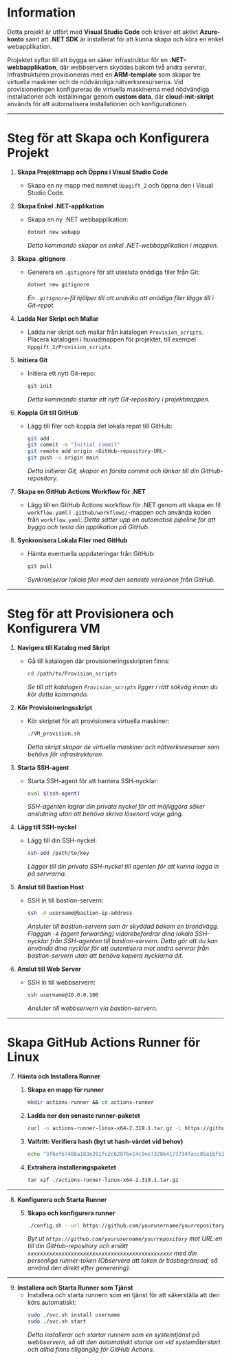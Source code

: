 # Information

Detta projekt är utfört med **Visual Studio Code** och kräver ett aktivt **Azure-konto** samt att **.NET SDK** är installerat för att kunna skapa och köra en enkel webapplikation.

Projektet syftar till att bygga en säker infrastruktur för en **.NET-webbapplikation**, där webbservern skyddas bakom två andra servrar. Infrastrukturen provisioneras med en **ARM-template** som skapar tre virtuella maskiner och de nödvändiga nätverksresurserna. Vid provisioneringen konfigureras de virtuella maskinerna med nödvändiga installationer och inställningar genom **custom data**, där **cloud-init-skript** används för att automatisera installationen och konfigurationen.

---

# Steg för att Skapa och Konfigurera Projekt

1. **Skapa Projektmapp och Öppna i Visual Studio Code**
   - Skapa en ny mapp med namnet `Uppgift_2` och öppna den i Visual Studio Code.

2. **Skapa Enkel .NET-applikation**
   - Skapa en ny .NET webbapplikation:
     ```bash
     dotnet new webapp
     ```
     *Detta kommando skapar en enkel .NET-webbapplikation i mappen.*

3. **Skapa .gitignore**
   - Generera en `.gitignore` för att utesluta onödiga filer från Git:
     ```bash
     dotnet new gitignore
     ```
     *En `.gitignore`-fil hjälper till att undvika att onödiga filer läggs till i Git-repot.*

4. **Ladda Ner Skript och Mallar**
   - Ladda ner skript och mallar från katalogen `Provision_scripts`. Placera katalogen i huvudmappen för projektet, till exempel `Uppgift_2/Provision_scripts`.

5. **Initiera Git**
   - Initiera ett nytt Git-repo:
     ```bash
     git init
     ```
     *Detta kommando startar ett nytt Git-repository i projektmappen.*

6. **Koppla Git till GitHub**
   - Lägg till filer och koppla det lokala repot till GitHub:
     ```bash
     git add .
     git commit -m "Initial commit"
     git remote add origin <GitHub-repository-URL>
     git push -u origin main
     ```
     *Detta initierar Git, skapar en första commit och länkar till din GitHub-repository.*

7. **Skapa en GitHub Actions Workflow för .NET**
   - Lägg till en GitHub Actions workflow för .NET genom att skapa en fil `workflow.yaml` i `.github/workflows/`-mappen och använda koden från `workflow.yaml`:
     *Detta sätter upp en automatisk pipeline för att bygga och testa din applikation på GitHub.*

8. **Synkronisera Lokala Filer med GitHub**
   - Hämta eventuella uppdateringar från GitHub:
     ```bash
     git pull
     ```
     *Synkroniserar lokala filer med den senaste versionen från GitHub.*

---

# Steg för att Provisionera och Konfigurera VM

1. **Navigera till Katalog med Skript**
   - Gå till katalogen där provisioneringsskripten finns:
     ```bash
     cd /path/to/Provision_scripts
     ```
     *Se till att katalogen `Provision_scripts` ligger i rätt sökväg innan du kör detta kommando.*

2. **Kör Provisioneringsskript**
   - Kör skriptet för att provisionera virtuella maskiner:
     ```bash
     ./VM_provision.sh
     ```
     *Detta skript skapar de virtuella maskiner och nätverksresurser som behövs för infrastrukturen.*

3. **Starta SSH-agent**
   - Starta SSH-agent för att hantera SSH-nycklar:
     ```bash
     eval $(ssh-agent)
     ```
     *SSH-agenten lagrar din privata nyckel för att möjliggöra säker anslutning utan att behöva skriva lösenord varje gång.*

4. **Lägg till SSH-nyckel**
   - Lägg till din SSH-nyckel:
     ```bash
     ssh-add /path/to/key
     ```
     *Lägger till din privata SSH-nyckel till agenten för att kunna logga in på servrarna.*

5. **Anslut till Bastion Host**
   - SSH in till bastion-servern:
     ```bash
     ssh -A username@bastion-ip-address
     ```
     *Ansluter till bastion-servern som är skyddad bakom en brandvägg. Flaggan `-A` (agent forwarding) vidarebefordrar dina lokala SSH-nycklar från SSH-agenten till bastion-servern. Detta gör att du kan använda dina nycklar för att autentisera mot andra servrar från bastion-servern utan att behöva kopiera nycklarna dit.*

6. **Anslut till Web Server**
   - SSH in till webbservern:
     ```bash
     ssh username@10.0.0.100
     ```
     *Ansluter till webbservern via bastion-servern.*

---

# Skapa GitHub Actions Runner för Linux

7. **Hämta och Installera Runner**

   1. **Skapa en mapp för runner**
      ```bash
      mkdir actions-runner && cd actions-runner
      ```

   2. **Ladda ner den senaste runner-paketet**
      ```bash
      curl -o actions-runner-linux-x64-2.319.1.tar.gz -L https://github.com/actions/runner/releases/download/v2.319.1/actions-runner-linux-x64-2.319.1.tar.gz
      ```

   3. **Valfritt: Verifiera hash (byt ut hash-värdet vid behov)**
      ```bash
      echo "3f6efb7488a183e291fc2c62876e14c9ee732864173734facc85a1bfb1744464  actions-runner-linux-x64-2.319.1.tar.gz" | shasum -a 256 -c
      ```

   4. **Extrahera installeringspaketet**
      ```bash
      tar xzf ./actions-runner-linux-x64-2.319.1.tar.gz
      ```

---

8. **Konfigurera och Starta Runner**

   5. **Skapa och konfigurera runner**
      ```bash
      ./config.sh --url https://github.com/yourusername/yourrepository --token xxxxxxxxxxxxxxxxxxxxxxxxxxxxxxxxxxxxxxxxxxxxxxxx
      ```
      *Byt ut `https://github.com/yourusername/yourrepository` mot URL:en till din GitHub-repository och ersätt `xxxxxxxxxxxxxxxxxxxxxxxxxxxxxxxxxxxxxxxxxxxxxxx` med din personliga runner-token (Observera att token är tidsbegränsad, så använd den direkt efter generering).*

---

9. **Installera och Starta Runner som Tjänst**
   - Installera och starta runnern som en tjänst för att säkerställa att den körs automatiskt:
     ```bash
     sudo ./svc.sh install username
     sudo ./svc.sh start
     ```
     *Detta installerar och startar runnern som en systemtjänst på webbservern, så att den automatiskt startar om vid systemåterstart och alltid finns tillgänglig för GitHub Actions.*
